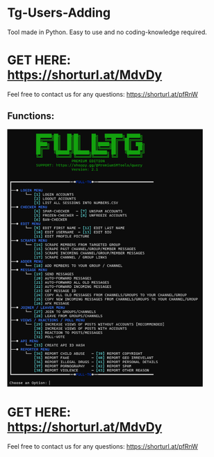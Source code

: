 # Tg-Users-Adding
Tool made in Python. Easy to use and no coding-knowledge required.

# GET HERE: https://shorturl.at/MdvDy
Feel free to contact us for any questions: https://shorturl.at/pfRnW
## Functions:
<img src='UI1.png' width='450'>

# GET HERE: https://shorturl.at/MdvDy
Feel free to contact us for any questions: https://shorturl.at/pfRnW











